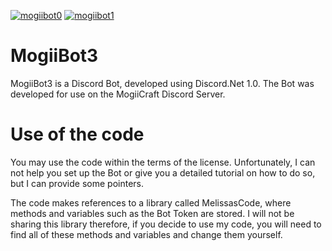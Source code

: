 [![mogiibot0](http://i.imgur.com/HjSr9wF.png)](https://github.com/MythicalCuddles/MogiiBot3/wiki)
[![mogiibot1](http://i.imgur.com/LCzc6vk.png)](https://github.com/MythicalCuddles/MogiiBot3/wiki/Commands)


# MogiiBot3
MogiiBot3 is a Discord Bot, developed using Discord.Net 1.0. The Bot was developed for use on the MogiiCraft Discord Server.

# Use of the code
You may use the code within the terms of the license. Unfortunately, I can not help you set up the Bot or give you a detailed tutorial on how to do so, but I can provide some pointers.

The code makes references to a library called MelissasCode, where methods and variables such as the Bot Token are stored. I will not be sharing this library therefore, if you decide to use my code, you will need to find all of these methods and variables and change them yourself.
